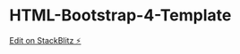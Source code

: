 # HTML-Bootstrap-4-Template

[Edit on StackBlitz ⚡️](https://stackblitz.com/edit/web-platform-uy3kjp)